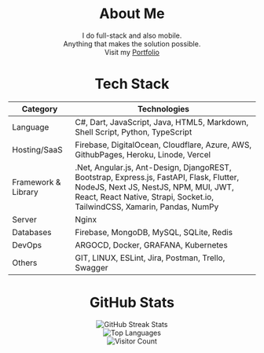 <h1 align=center>About Me</h1>
<p align=center>
I do full-stack and also mobile.  <br>
Anything that makes the solution possible. <br> 
Visit my <a href='https://210391.xyz'>Portfolio</a></p>  


<h1 align=center>Tech Stack</h1>

Category              | Technologies
----------------------|------------------------------------------------
Language              | C#, Dart, JavaScript, Java, HTML5, Markdown, Shell Script, Python, TypeScript
Hosting/SaaS          | Firebase, DigitalOcean, Cloudflare, Azure, AWS, GithubPages, Heroku, Linode, Vercel
Framework & Library   | .Net, Angular.js, Ant-Design, DjangoREST, Bootstrap, Express.js, FastAPI, Flask, Flutter, NodeJS, Next JS, NestJS, NPM, MUI, JWT, React, React Native, Strapi, Socket.io, TailwindCSS, Xamarin, Pandas, NumPy
Server                | Nginx
Databases             | Firebase, MongoDB, MySQL, SQLite, Redis
DevOps                | ARGOCD, Docker, GRAFANA, Kubernetes
Others                | GIT, LINUX, ESLint, Jira, Postman, Trello, Swagger



<h1 align=center>GitHub Stats</h1>

<div align=center>
    <img src="https://github-readme-streak-stats.herokuapp.com/?user=zulfiqarlaili&theme=default&hide_border=true" alt="GitHub Streak Stats" />
</div>

<div align=center>
    <img src="https://github-readme-stats.vercel.app/api/top-langs/?username=zulfiqarlaili&theme=default&hide_border=true&include_all_commits=true&count_private=true&layout=compact" alt="Top Languages" />
</div>

<div align=center>
    <img src="https://visitcount.itsvg.in/api?id=zulfiqarlaili&icon=0&color=0" alt="Visitor Count" />
</div>

